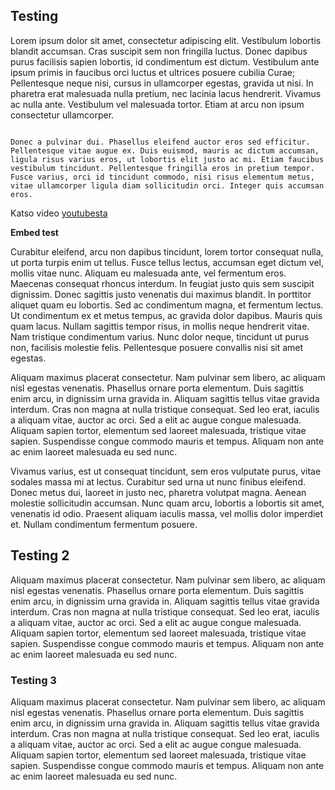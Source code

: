 ## Testing

Lorem ipsum dolor sit amet, consectetur adipiscing elit. Vestibulum lobortis blandit accumsan. Cras suscipit sem non fringilla luctus. Donec dapibus purus facilisis sapien lobortis, id condimentum est dictum. Vestibulum ante ipsum primis in faucibus orci luctus et ultrices posuere cubilia Curae; Pellentesque neque nisi, cursus in ullamcorper egestas, gravida ut nisi. In pharetra erat malesuada nulla pretium, nec lacinia lacus hendrerit. Vivamus ac nulla ante. Vestibulum vel malesuada tortor. Etiam at arcu non ipsum consectetur ullamcorper.
```

Donec a pulvinar dui. Phasellus eleifend auctor eros sed efficitur. Pellentesque vitae augue ex. Duis euismod, mauris ac dictum accumsan, ligula risus varius eros, ut lobortis elit justo ac mi. Etiam faucibus vestibulum tincidunt. Pellentesque fringilla eros in pretium tempor. Fusce varius, orci id tincidunt commodo, nisi risus elementum metus, vitae ullamcorper ligula diam sollicitudin orci. Integer quis accumsan eros.
```

Katso video [youtubesta](https://youtu.be/9-po82v6v6E)

**Embed test**


Curabitur eleifend, arcu non dapibus tincidunt, lorem tortor consequat nulla, ut porta turpis enim ut tellus. Fusce tellus lectus, accumsan eget dictum vel, mollis vitae nunc. Aliquam eu malesuada ante, vel fermentum eros. Maecenas consequat rhoncus interdum. In feugiat justo quis sem suscipit dignissim. Donec sagittis justo venenatis dui maximus blandit. In porttitor aliquet quam eu lobortis. Sed ac condimentum magna, et fermentum lectus. Ut condimentum ex et metus tempus, ac gravida dolor dapibus. Mauris quis quam lacus. Nullam sagittis tempor risus, in mollis neque hendrerit vitae. Nam tristique condimentum varius. Nunc dolor neque, tincidunt ut purus non, facilisis molestie felis. Pellentesque posuere convallis nisi sit amet egestas.

Aliquam maximus placerat consectetur. Nam pulvinar sem libero, ac aliquam nisl egestas venenatis. Phasellus ornare porta elementum. Duis sagittis enim arcu, in dignissim urna gravida in. Aliquam sagittis tellus vitae gravida interdum. Cras non magna at nulla tristique consequat. Sed leo erat, iaculis a aliquam vitae, auctor ac orci. Sed a elit ac augue congue malesuada. Aliquam sapien tortor, elementum sed laoreet malesuada, tristique vitae sapien. Suspendisse congue commodo mauris et tempus. Aliquam non ante ac enim laoreet malesuada eu sed nunc.

Vivamus varius, est ut consequat tincidunt, sem eros vulputate purus, vitae sodales massa mi at lectus. Curabitur sed urna ut nunc finibus eleifend. Donec metus dui, laoreet in justo nec, pharetra volutpat magna. Aenean molestie sollicitudin accumsan. Nunc quam arcu, lobortis a lobortis sit amet, venenatis id odio. Praesent aliquam iaculis massa, vel mollis dolor imperdiet et. Nullam condimentum fermentum posuere.

## Testing 2

Aliquam maximus placerat consectetur. Nam pulvinar sem libero, ac aliquam nisl egestas venenatis. Phasellus ornare porta elementum. Duis sagittis enim arcu, in dignissim urna gravida in. Aliquam sagittis tellus vitae gravida interdum. Cras non magna at nulla tristique consequat. Sed leo erat, iaculis a aliquam vitae, auctor ac orci. Sed a elit ac augue congue malesuada. Aliquam sapien tortor, elementum sed laoreet malesuada, tristique vitae sapien. Suspendisse congue commodo mauris et tempus. Aliquam non ante ac enim laoreet malesuada eu sed nunc.

### Testing 3

Aliquam maximus placerat consectetur. Nam pulvinar sem libero, ac aliquam nisl egestas venenatis. Phasellus ornare porta elementum. Duis sagittis enim arcu, in dignissim urna gravida in. Aliquam sagittis tellus vitae gravida interdum. Cras non magna at nulla tristique consequat. Sed leo erat, iaculis a aliquam vitae, auctor ac orci. Sed a elit ac augue congue malesuada. Aliquam sapien tortor, elementum sed laoreet malesuada, tristique vitae sapien. Suspendisse congue commodo mauris et tempus. Aliquam non ante ac enim laoreet malesuada eu sed nunc.